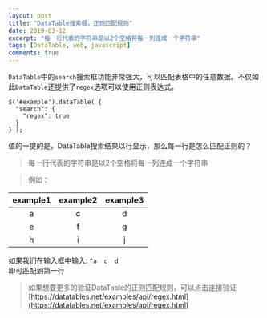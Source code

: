 ```yaml
---
layout: post
title: "DataTable搜索框，正则匹配规则"
date: 2019-03-12
excerpt: "每一行代表的字符串是以2个空格将每一列连成一个字符串"
tags: [DataTable, web, javascript]
comments: true
---
```


`DataTable`中的`search`搜索框功能非常强大，可以匹配表格中的任意数据。不仅如此`DataTable`还提供了`regex`选项可以使用正则表达式。

```
$('#example').dataTable( {
  "search": {
    "regex": true
  }
} );
```
值的一提的是，DataTable搜索结果以行显示，那么每一行是怎么匹配正则的？

>每一行代表的字符串是以2个空格将每一列连成一个字符串

>例如：

|example1|example2|example3|
|:-:|:-:|:-:|
|a|c|d|
|e|f|g|
|h|i|j|

如果我们在输入框中输入: `^a  c  d`  
即可匹配到第一行

>如果想要更多的验证DataTable的正则匹配规则，可以点击连接验证[https://datatables.net/examples/api/regex.html](https://datatables.net/examples/api/regex.html)



